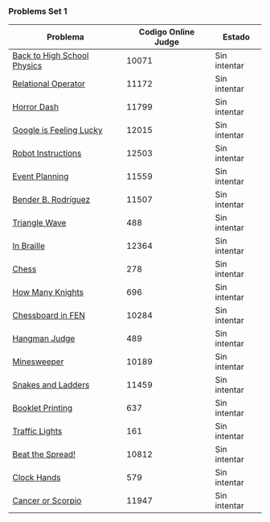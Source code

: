 ### Problems Set 1
| Problema   | Codigo Online Judge   | Estado |
| -- | -- | -- |
| [Back to High School Physics](https://onlinejudge.org/index.php?option=com_onlinejudge&Itemid=8&category=24&page=show_problem&problem=1012 "Back to High School Physics") | 10071 | Sin intentar |
| [Relational Operator](https://onlinejudge.org/index.php?option=com_onlinejudge&Itemid=8&category=24&page=show_problem&problem=2113) | 11172  | Sin intentar |
| [Horror Dash](https://onlinejudge.org/index.php?option=com_onlinejudge&Itemid=8&category=24&page=show_problem&problem=2899) | 11799 | Sin intentar |
| [Google is Feeling Lucky](https://onlinejudge.org/index.php?option=com_onlinejudge&Itemid=8&category=24&page=show_problem&problem=3166) | 12015 | Sin intentar |
| [Robot Instructions](https://onlinejudge.org/index.php?option=com_onlinejudge&Itemid=8&category=24&page=show_problem&problem=3947) | 12503 | Sin intentar |
| [Event Planning](https://onlinejudge.org/index.php?option=com_onlinejudge&Itemid=8&category=24&page=show_problem&problem=2595) | 11559 | Sin intentar |
| [Bender B. Rodríguez](https://onlinejudge.org/index.php?option=com_onlinejudge&Itemid=8&category=24&page=show_problem&problem=2502) | 11507 | Sin intentar |
| [Triangle Wave](https://onlinejudge.org/index.php?option=com_onlinejudge&Itemid=8&category=24&page=show_problem&problem=429) | 488 | Sin intentar |
| [In Braille](https://onlinejudge.org/index.php?option=com_onlinejudge&Itemid=8&category=24&page=show_problem&problem=3786) | 12364 | Sin intentar |
| [Chess](https://onlinejudge.org/index.php?option=com_onlinejudge&Itemid=8&category=24&page=show_problem&problem=214) | 278 | Sin intentar |
| [How Many Knights](https://onlinejudge.org/index.php?option=com_onlinejudge&Itemid=8&category=24&page=show_problem&problem=637) | 696 | Sin intentar |
| [Chessboard in FEN](https://onlinejudge.org/index.php?option=com_onlinejudge&Itemid=8&category=24&page=show_problem&problem=1225) | 10284 | Sin intentar |
| [Hangman Judge](https://onlinejudge.org/index.php?option=com_onlinejudge&Itemid=8&category=24&page=show_problem&problem=430) | 489 | Sin intentar |
| [Minesweeper](https://onlinejudge.org/index.php?option=com_onlinejudge&Itemid=8&category=24&page=show_problem&problem=1130) | 10189 | Sin intentar |
| [Snakes and Ladders](https://onlinejudge.org/index.php?option=com_onlinejudge&Itemid=8&category=24&page=show_problem&problem=2454) | 11459 | Sin intentar |
| [Booklet Printing](https://onlinejudge.org/index.php?option=com_onlinejudge&Itemid=8&category=24&page=show_problem&problem=578) | 637 | Sin intentar |
| [Traffic Lights](https://onlinejudge.org/index.php?option=com_onlinejudge&Itemid=8&category=24&page=show_problem&problem=97) | 161 | Sin intentar |
| [Beat the Spread!](https://onlinejudge.org/index.php?option=com_onlinejudge&Itemid=8&category=24&page=show_problem&problem=1753) | 10812 | Sin intentar |
| [Clock Hands](https://onlinejudge.org/index.php?option=com_onlinejudge&Itemid=8&category=24&page=show_problem&problem=520) | 579 | Sin intentar |
| [Cancer or Scorpio](https://onlinejudge.org/index.php?option=com_onlinejudge&Itemid=8&category=24&page=show_problem&problem=3098) | 11947 | Sin intentar |